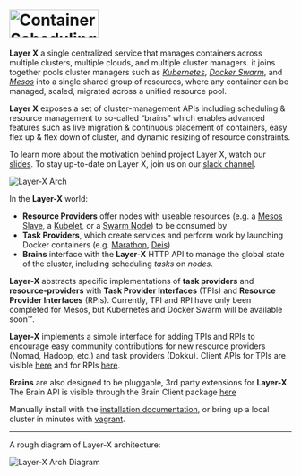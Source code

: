 # <img src="http://i.imgur.com/idwFRSK.png" alt="Container Scheduling across Clusters" width="159" height="50">

**Layer X** a single centralized service that manages containers across multiple clusters, multiple clouds, and multiple cluster managers. it joins together pools cluster managers such as [*Kubernetes*](http://kubernetes.io/), [*Docker Swarm*](https://docs.docker.com/swarm/), and [*Mesos*](http://mesos.apache.org/) into a single shared group of resources, where any container can be managed, scaled, migrated across a unified resource pool. 

**Layer X** exposes a set of cluster-management APIs including scheduling & resource management to so-called “brains” which enables advanced features such as live migration & continuous placement of containers, easy flex up & flex down of cluster, and dynamic resizing of resource constraints.

To learn more about the motivation behind project Layer X, watch our [slides](http://www.slideshare.net/IditLevine/layer-x-oss-65996486).
To stay up-to-date on Layer X, join us on our [slack channel](http://project-unik.io).


![Layer-X Arch](http://i.imgur.com/O5TxJLF.png "Architecture")


In the **Layer-X** world:
* **Resource Providers** offer nodes with useable resources (e.g. a [Mesos Slave](https://open.mesosphere.com/reference/mesos-slave/), a [Kubelet](http://kubernetes.io/docs/admin/kubelet/), or a [Swarm Node](https://docs.docker.com/engine/swarm/swarm-tutorial/add-nodes/)) to be consumed by
* **Task Providers**, which create services and perform work by launching Docker containers (e.g. [Marathon](https://mesosphere.github.io/marathon/), [Deis](http://deis.io/))
* **Brains** interface with the **Layer-X** HTTP API to manage the global state of the cluster, including scheduling *tasks* on *nodes*.

**Layer-X** abstracts specific implementations of **task providers** and **resource-providers** with **Task Provider Interfaces** (TPIs) and **Resource Provider Interfaces** (RPIs). Currently, TPI and RPI have only been completed for Mesos, but Kubernetes and Docker Swarm will be available soon™.

**Layer-X** implements a simple interface for adding TPIs and RPIs to encourage easy community contributions for new resource providers (Nomad, Hadoop, etc.) and task providers (Dokku). Client APIs for TPIs are visible [here](./layerx-core/layerx_tpi_client/layerx_tpi.go) and for RPIs [here](./layerx-core/layerx_rpi_client/layerx_rpi.go).

**Brains** are also designed to be pluggable, 3rd party extensions for **Layer-X**. The Brain API is visible through the Brain Client package [here](./layerx-core/layerx_brain_client/layerx_brain_client.go)

Manually install with the [installation documentation](docs/install.md), or bring up a local cluster in minutes with [vagrant](vagrant/).

---

A rough diagram of Layer-X architecture:

![Layer-X Arch Diagram](http://i.imgur.com/GcYh5ug.png "Architecture")
